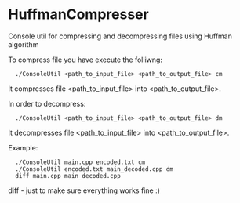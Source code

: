 # HuffmanCompresser
Console util for compressing and decompressing files using Huffman algorithm

To compress file you have execute the folliwng:

```{r, engine='bash', count_lines}
  ./ConsoleUtil <path_to_input_file> <path_to_output_file> cm
```

It compresses file <path_to_input_file> into <path_to_output_file>.

In order to decompress:
```{r, engine='bash', count_lines}
  ./ConsoleUtil <path_to_input_file> <path_to_output_file> dm
```

It decompresses file <path_to_input_file> into <path_to_output_file>.

Example:
```{r, engine='bash', count_lines}
  ./ConsoleUtil main.cpp encoded.txt cm
  ./ConsoleUtil encoded.txt main_decoded.cpp dm
  diff main.cpp main_decoded.cpp
```
diff - just to make sure everything works fine :)
